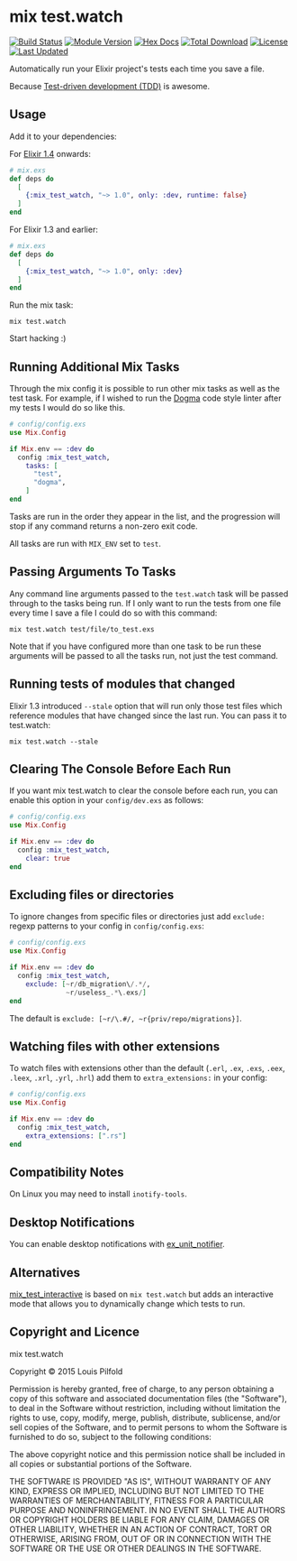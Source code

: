 mix test.watch
==============

[![Build Status](https://travis-ci.org/lpil/mix-test.watch.svg?branch=master)](https://travis-ci.org/lpil/mix-test.watch)
[![Module Version](https://img.shields.io/hexpm/v/mix_test_watch.svg)](https://hex.pm/packages/mix_test_watch)
[![Hex Docs](https://img.shields.io/badge/hex-docs-lightgreen.svg)](https://hexdocs.pm/mix_test_watch/)
[![Total Download](https://img.shields.io/hexpm/dt/mix_test_watch.svg)](https://hex.pm/packages/mix_test_watch)
[![License](https://img.shields.io/hexpm/l/mix_test_watch.svg)](https://github.com/lpil/mix-test.watch/blob/master/LICENSE)
[![Last Updated](https://img.shields.io/github/last-commit/lpil/mix-test.watch.svg)](https://github.com/lpil/mix-test.watch/commits/master)

Automatically run your Elixir project's tests each time you save a file.

Because [Test-driven development (TDD)](https://en.wikipedia.org/wiki/Test-driven_development)
is awesome.

## Usage

Add it to your dependencies:

For [Elixir 1.4](https://github.com/elixir-lang/elixir/blob/v1.4/CHANGELOG.md#application-inference)
onwards:

```elixir
# mix.exs
def deps do
  [
    {:mix_test_watch, "~> 1.0", only: :dev, runtime: false}
  ]
end
```

For Elixir 1.3 and earlier:

```elixir
# mix.exs
def deps do
  [
    {:mix_test_watch, "~> 1.0", only: :dev}
  ]
end
```

Run the mix task:

```
mix test.watch
```

Start hacking :)

## Running Additional Mix Tasks

Through the mix config it is possible to run other mix tasks as well as the test task. For example, if I wished to run
the [Dogma][dogma] code style linter after my tests I would do so like this.

[dogma]: https://github.com/lpil/dogma

```elixir
# config/config.exs
use Mix.Config

if Mix.env == :dev do
  config :mix_test_watch,
    tasks: [
      "test",
      "dogma",
    ]
end
```

Tasks are run in the order they appear in the list, and the progression will stop if any command returns a non-zero exit
code.

All tasks are run with `MIX_ENV` set to `test`.

## Passing Arguments To Tasks

Any command line arguments passed to the `test.watch` task will be passed through to the tasks being run. If I only want
to run the tests from one file every time I save a file I could do so with this command:

```
mix test.watch test/file/to_test.exs
```

Note that if you have configured more than one task to be run these arguments will be passed to all the tasks run, not
just the test command.

## Running tests of modules that changed

Elixir 1.3 introduced `--stale` option that will run only those test files which reference modules that have changed
since the last run. You can pass it to test.watch:

```
mix test.watch --stale
```

## Clearing The Console Before Each Run

If you want mix test.watch to clear the console before each run, you can enable this option in your `config/dev.exs` as
follows:

```elixir
# config/config.exs
use Mix.Config

if Mix.env == :dev do
  config :mix_test_watch,
    clear: true
end
```

## Excluding files or directories

To ignore changes from specific files or directories just add `exclude:` regexp patterns to your config
in `config/config.exs`:

```elixir
# config/config.exs
use Mix.Config

if Mix.env == :dev do
  config :mix_test_watch,
    exclude: [~r/db_migration\/.*/,
              ~r/useless_.*\.exs/]
end
```

The default is `exclude: [~r/\.#/, ~r{priv/repo/migrations}]`.

## Watching files with other extensions

To watch files with extensions other than the default (`.erl`, `.ex`, `.exs`, `.eex`, `.leex`, `.xrl`, `.yrl`, `.hrl`)
add them to  `extra_extensions:` in your config:

```elixir
# config/config.exs
use Mix.Config

if Mix.env == :dev do
  config :mix_test_watch,
    extra_extensions: [".rs"]
end
```

## Compatibility Notes

On Linux you may need to install `inotify-tools`.

## Desktop Notifications

You can enable desktop notifications with
[ex_unit_notifier](https://github.com/navinpeiris/ex_unit_notifier).

## Alternatives

[mix_test_interactive](https://github.com/influxdata/mix_test_interactive) is based on `mix test.watch` but adds an
interactive mode that allows you to dynamically change which tests to run.

## Copyright and Licence

mix test.watch

Copyright © 2015 Louis Pilfold

Permission is hereby granted, free of charge, to any person obtaining a copy of this software and associated
documentation files (the "Software"), to deal in the Software without restriction, including without limitation the
rights to use, copy, modify, merge, publish, distribute, sublicense, and/or sell copies of the Software, and to permit
persons to whom the Software is furnished to do so, subject to the following conditions:

The above copyright notice and this permission notice shall be included in all copies or substantial portions of the
Software.

THE SOFTWARE IS PROVIDED "AS IS", WITHOUT WARRANTY OF ANY KIND, EXPRESS OR IMPLIED, INCLUDING BUT NOT LIMITED TO THE
WARRANTIES OF MERCHANTABILITY, FITNESS FOR A PARTICULAR PURPOSE AND NONINFRINGEMENT. IN NO EVENT SHALL THE AUTHORS OR
COPYRIGHT HOLDERS BE LIABLE FOR ANY CLAIM, DAMAGES OR OTHER LIABILITY, WHETHER IN AN ACTION OF CONTRACT, TORT OR
OTHERWISE, ARISING FROM, OUT OF OR IN CONNECTION WITH THE SOFTWARE OR THE USE OR OTHER DEALINGS IN THE SOFTWARE.
